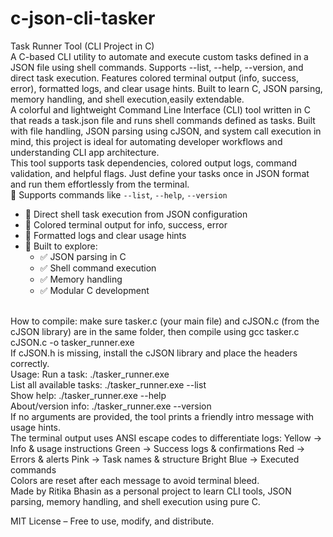 # c-json-cli-tasker
Task Runner Tool (CLI Project in C)
<br>
A C-based CLI utility to automate and execute custom tasks defined in a JSON file using shell commands. Supports --list, --help, --version, and direct task execution. Features colored terminal output (info, success, error), formatted logs, and clear usage hints. Built to learn C, JSON parsing, memory handling, and shell execution,easily extendable.
<br>
A colorful and lightweight Command Line Interface (CLI) tool written in C that reads a task.json file and runs shell commands defined as tasks. Built with file handling, JSON parsing using cJSON, and system call execution in mind, this project is ideal for automating developer workflows and understanding CLI app architecture.
<br>
This tool supports task dependencies, colored output logs, command validation, and helpful flags. Just define your tasks once in JSON format and run them effortlessly from the terminal.
<br>
🔹 Supports commands like `--list`, `--help`, `--version`
- 🔹 Direct shell task execution from JSON configuration
- 🔹 Colored terminal output for info, success, error
- 🔹 Formatted logs and clear usage hints
- 🔹 Built to explore:
  - ✅ JSON parsing in C
  - ✅ Shell command execution
  - ✅ Memory handling
  - ✅ Modular C development
<br>
How to compile: make sure tasker.c (your main file) and cJSON.c (from the cJSON library) are in the same folder, then compile using
gcc tasker.c cJSON.c -o tasker_runner.exe
<br>
If cJSON.h is missing, install the cJSON library and place the headers correctly.
<br>
Usage:
Run a task:
./tasker_runner.exe <task_name>
<br>
List all available tasks:
./tasker_runner.exe --list
<br>
Show help:
./tasker_runner.exe --help
<br>
About/version info:
./tasker_runner.exe --version
<br>
If no arguments are provided, the tool prints a friendly intro message with usage hints.
<br>
The terminal output uses ANSI escape codes to differentiate logs:
Yellow → Info & usage instructions
Green → Success logs & confirmations
Red → Errors & alerts
Pink → Task names & structure
Bright Blue → Executed commands
<br>
Colors are reset after each message to avoid terminal bleed.
<br>
Made by Ritika Bhasin as a personal project to learn CLI tools, JSON parsing, memory handling, and shell execution using pure C.

MIT License – Free to use, modify, and distribute.
